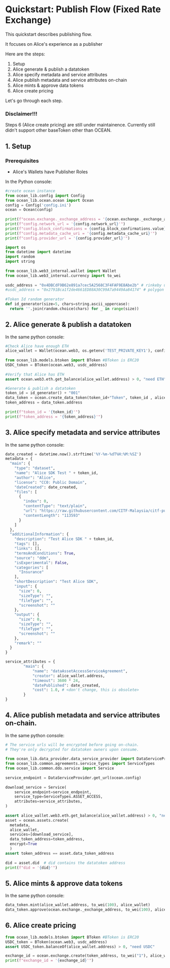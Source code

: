 
# Quickstart: Publish Flow (Fixed Rate Exchange)

This quickstart describes publishing flow.

It focuses on Alice's experience as a publisher

Here are the steps:

1.  Setup
2.  Alice generate & publish a datatoken
3.  Alice specify metadata and service attributes
4.  Alice publish metadata and service attributes on-chain
5.  Alice mints & approve data tokens
6.  Alice create pricing

Let's go through each step.
### Disclaimer!!!
Steps 6 (Alice create pricing) are still under maintainence. Currently still didn't support other baseToken other than OCEAN.

## 1. Setup
### Prerequisites
- Alice's Wallets have Publisher Roles

In the Python console:
```python
#create ocean instance
from ocean_lib.config import Config
from ocean_lib.ocean.ocean import Ocean
config = Config('config.ini')
ocean = Ocean(config)
 
print(f"ocean.exchange._exchange_address = '{ocean.exchange._exchange_address}'")
print(f"config.network_url = '{config.network_url}'")
print(f"config.block_confirmations = {config.block_confirmations.value}")
print(f"config.metadata_cache_uri = '{config.metadata_cache_uri}'")
print(f"config.provider_url = '{config.provider_url}'")

import os
from datetime import datetime
import random
import string
 
from ocean_lib.web3_internal.wallet import Wallet
from ocean_lib.web3_internal.currency import to_wei
 
usdc_address = "0x4DBCdF9B62e891a7cec5A2568C3F4FAF9E8Abe2b" # rinkeby usdc address
#usdc_address = "0x2791Bca1f2de4661ED88A30C99A7a9449Aa84174" # polygon usdc address
 
#Token Id random generator
def id_generator(size=5, chars=string.ascii_uppercase):
  return ''.join(random.choice(chars) for _ in range(size))
```



## 2. Alice generate & publish a datatoken
In the same python console:
```python
#Check Alice have enough ETH
alice_wallet = Wallet(ocean.web3, os.getenv('TEST_PRIVATE_KEY1'), config.block_confirmations, config.transaction_timeout)
 
from ocean_lib.models.btoken import BToken #BToken is ERC20
USDC_token = BToken(ocean.web3, usdc_address)
 
#Verify that Alice has ETH
assert ocean.web3.eth.get_balance(alice_wallet.address) > 0, "need ETH"

#Generate & publish a datatoken
token_id = id_generator() + "001"
data_token = ocean.create_data_token(token_id+"Token", token_id , alice_wallet, blob=ocean.config.metadata_cache_uri)
token_address = data_token.address
 
print(f"token_id = '{token_id}'")
print(f"token_address = '{token_address}'")
```


## 3.  Alice specify metadata and service attributes
In the same python console:
```python
date_created = datetime.now().strftime('%Y-%m-%dT%H:%M:%SZ')
metadata = {
  "main": {
    "type": "dataset",
    "name": "Alice SDK Test " + token_id,
    "author": "Alice",
    "license": "CC0: Public Domain",
    "dateCreated": date_created,
    "files": [
      {
        "index": 0,
        "contentType": "text/plain",
        "url": "https://raw.githubusercontent.com/CITF-Malaysia/citf-public/main/vaccination/vax_state.csv",
        "contentLength": "113593"
      }
    ]
  },
  "additionalInformation": {
    "description": "Test Alice SDK " + token_id,
    "tags": [],
    "links": [],
    "termsAndConditions": True,
    "source": "ddm",
    "isExperimental": False,
    "categories": [
      "Insurance"
    ],
    "shortDescription": "Test Alice SDK",
    "input": {
      "size": 0,
      "sizeType": "",
      "fileType": "",
      "screenshot": ""
    },
    "output": {
      "size": 0,
      "sizeType": "",
      "fileType": "",
      "screenshot": ""
    },
    "remark": ""
  }
}

service_attributes = {
        "main": {
            "name": "dataAssetAccessServiceAgreement",
            "creator": alice_wallet.address,
            "timeout": 3600 * 24,
            "datePublished": date_created,
            "cost": 1.0, # <don't change, this is obsolete>
        }
}

```

## 4. Alice publish metadata and service attributes on-chain.
In the same python console:
```python
# The service urls will be encrypted before going on-chain.
# They're only decrypted for datatoken owners upon consume.
 
from ocean_lib.data_provider.data_service_provider import DataServiceProvider
from ocean_lib.common.agreements.service_types import ServiceTypes
from ocean_lib.common.ddo.service import Service
 
service_endpoint = DataServiceProvider.get_url(ocean.config)
 
download_service = Service(
    service_endpoint=service_endpoint,
    service_type=ServiceTypes.ASSET_ACCESS,
    attributes=service_attributes,
)
 
assert alice_wallet.web3.eth.get_balance(alice_wallet.address) > 0, "need ETH"
asset = ocean.assets.create(
  metadata,
  alice_wallet,
  services=[download_service],
  data_token_address=token_address,
  encrypt=True
  )
assert token_address == asset.data_token_address
 
did = asset.did  # did contains the datatoken address
print(f"did = '{did}'")
```

## 5. Alice mints & approve data tokens
In the same python console:
```python
data_token.mint(alice_wallet.address, to_wei(100), alice_wallet)
data_token.approve(ocean.exchange._exchange_address, to_wei(100), alice_wallet)
```



## 6. Alice create pricing
```python
from ocean_lib.models.btoken import BToken #BToken is ERC20
USDC_token = BToken(ocean.web3, usdc_address)
assert USDC_token.balanceOf(alice_wallet.address) > 0, "need USDC"

exchange_id = ocean.exchange.create(token_address, to_wei("1"), alice_wallet)
print(f"exchange_id = '{exchange_id}'")
```